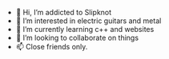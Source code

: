 - 👋 Hi, I’m addicted to Slipknot
- 👀 I’m interested in electric guitars and metal
- 🌱 I’m currently learning c++ and websites
- 💞️ I’m looking to collaborate on things
- 📫 Close friends only.

<!---
AddictedToZeppelin/AddictedToZeppelin is a ✨ special ✨ repository because its `README.md` (this file) appears on your GitHub profile.
You can click the Preview link to take a look at your changes.
--->
